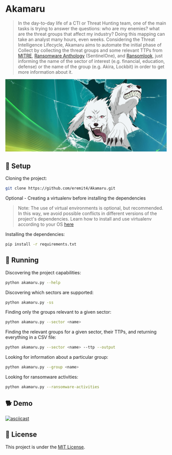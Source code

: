 # Akamaru
>In the day-to-day life of a CTI or Threat Hunting team, one of the main tasks is trying to answer the questions: who are my enemies? what are the threat groups that affect my industry?
Doing this mapping can take an analyst many hours, even weeks. Considering the Threat Intelligence Lifecycle, Akamaru aims to automate the initial phase of Collect by collecting the threat groups and some relevant TTPs from [MITRE](https://attack.mitre.org/groups/), [Ransomware Anthology](https://www.sentinelone.com/anthology/) (SentinelOne), and [Ransomlook](https://www.ransomlook.io/recent), just informing the name of the sector of interest (e.g. financial, education, defense) or the name of the group (e.g. Akira, Lockbit) in order to get more information about it.

![](./utils/akamaru_logo.png)

## 🐾 Setup

Cloning the project:
```bash
git clone https://github.com/eremit4/Akamaru.git
```
Optional - Creating a virtualenv before installing the dependencies
> Note: The use of virtual environments is optional, but recommended. In this way, we avoid possible conflicts in different versions of the project's dependencies.
> Learn how to install and use virtualenv according to your OS [here](https://virtualenv.pypa.io/en/latest/)

Installing the dependencies:
```bash
pip install -r requirements.txt
```

## 🐶 Running

Discovering the project capabilities:
```bash
python akamaru.py --help
```

Discovering which sectors are supported:
```bash
python akamaru.py -ss
```

Finding only the groups relevant to a given sector:
```bash
python akamaru.py --sector <name>
```

Finding the relevant groups for a given sector, their TTPs, and returning everything in a CSV file:
```bash
python akamaru.py --sector <name> --ttp --output
```

Looking for information about a particular group:
```bash
python akamaru.py --group <name>
```

Looking for ransomware activities:
```bash
python akamaru.py --ransomware-activities
```

## 🐕 Demo
[![asciicast](https://asciinema.org/a/591986.svg)](https://asciinema.org/a/591986)

## 📝 License
This project is under the [MIT License](LICENSE).
